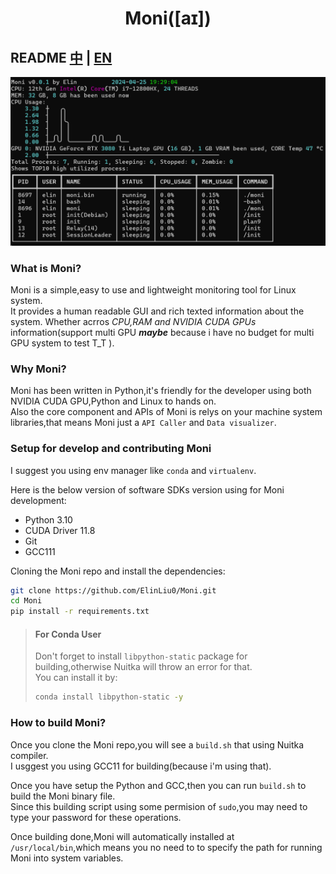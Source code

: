 <h1 style="text-align:center">Moni([aɪ])</h1>

## README [中](README_zh.md) | [EN](README.md)

![Moni](MoniRuns.png)

### What is Moni?

Moni is a simple,easy to use and lightweight monitoring tool for Linux system.  
It provides a human readable GUI and rich texted information about the system.
Whether acrros *CPU,RAM and NVIDIA CUDA GPUs* information(support multi GPU ***maybe*** because i have no budget for multi GPU system to test T_T ). 

### Why Moni?

Moni has been written in Python,it's friendly for the developer using both NVIDIA CUDA GPU,Python and Linux to hands on.   
Also the core component and APIs of Moni is relys on your machine system libraries,that means Moni just a `API Caller` and `Data visualizer`.

### Setup for develop and contributing Moni
I suggest you using env manager like `conda` and `virtualenv`.

Here is the below version of software SDKs version using for Moni development:
- Python 3.10
- CUDA Driver 11.8
- Git
- GCC111

Cloning the Moni repo and install the dependencies:
```bash
git clone https://github.com/ElinLiu0/Moni.git
cd Moni
pip install -r requirements.txt
```
> #### For Conda User
> Don't forget to install `libpython-static` package for building,otherwise Nuitka will throw an error for that.  
> You can install it by:
> ```bash
> conda install libpython-static -y
> ```


### How to build Moni?

Once you clone the Moni repo,you will see a `build.sh` that using Nuitka compiler.  
I usggest you using GCC11 for building(because i'm using that).

Once you have setup the Python and GCC,then you can run `build.sh` to build the Moni binary file.  
Since this building script using some permision of `sudo`,you may need to type your password for these operations.

Once building done,Moni will automatically installed at `/usr/local/bin`,which means you no need to to specify the path for running Moni into system variables.






